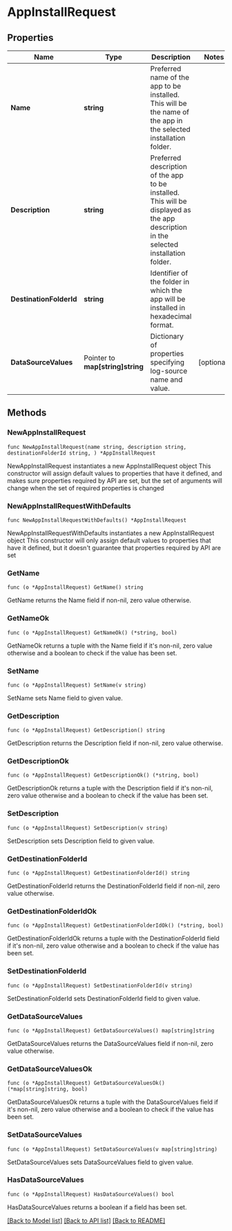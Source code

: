 # AppInstallRequest

## Properties

Name | Type | Description | Notes
------------ | ------------- | ------------- | -------------
**Name** | **string** | Preferred name of the app to be installed. This will be the name of the app in the selected installation folder. | 
**Description** | **string** | Preferred description of the app to be installed. This will be displayed as the app description in the selected installation folder. | 
**DestinationFolderId** | **string** | Identifier of the folder in which the app will be installed in hexadecimal format. | 
**DataSourceValues** | Pointer to **map[string]string** | Dictionary of properties specifying log-source name and value. | [optional] 

## Methods

### NewAppInstallRequest

`func NewAppInstallRequest(name string, description string, destinationFolderId string, ) *AppInstallRequest`

NewAppInstallRequest instantiates a new AppInstallRequest object
This constructor will assign default values to properties that have it defined,
and makes sure properties required by API are set, but the set of arguments
will change when the set of required properties is changed

### NewAppInstallRequestWithDefaults

`func NewAppInstallRequestWithDefaults() *AppInstallRequest`

NewAppInstallRequestWithDefaults instantiates a new AppInstallRequest object
This constructor will only assign default values to properties that have it defined,
but it doesn't guarantee that properties required by API are set

### GetName

`func (o *AppInstallRequest) GetName() string`

GetName returns the Name field if non-nil, zero value otherwise.

### GetNameOk

`func (o *AppInstallRequest) GetNameOk() (*string, bool)`

GetNameOk returns a tuple with the Name field if it's non-nil, zero value otherwise
and a boolean to check if the value has been set.

### SetName

`func (o *AppInstallRequest) SetName(v string)`

SetName sets Name field to given value.


### GetDescription

`func (o *AppInstallRequest) GetDescription() string`

GetDescription returns the Description field if non-nil, zero value otherwise.

### GetDescriptionOk

`func (o *AppInstallRequest) GetDescriptionOk() (*string, bool)`

GetDescriptionOk returns a tuple with the Description field if it's non-nil, zero value otherwise
and a boolean to check if the value has been set.

### SetDescription

`func (o *AppInstallRequest) SetDescription(v string)`

SetDescription sets Description field to given value.


### GetDestinationFolderId

`func (o *AppInstallRequest) GetDestinationFolderId() string`

GetDestinationFolderId returns the DestinationFolderId field if non-nil, zero value otherwise.

### GetDestinationFolderIdOk

`func (o *AppInstallRequest) GetDestinationFolderIdOk() (*string, bool)`

GetDestinationFolderIdOk returns a tuple with the DestinationFolderId field if it's non-nil, zero value otherwise
and a boolean to check if the value has been set.

### SetDestinationFolderId

`func (o *AppInstallRequest) SetDestinationFolderId(v string)`

SetDestinationFolderId sets DestinationFolderId field to given value.


### GetDataSourceValues

`func (o *AppInstallRequest) GetDataSourceValues() map[string]string`

GetDataSourceValues returns the DataSourceValues field if non-nil, zero value otherwise.

### GetDataSourceValuesOk

`func (o *AppInstallRequest) GetDataSourceValuesOk() (*map[string]string, bool)`

GetDataSourceValuesOk returns a tuple with the DataSourceValues field if it's non-nil, zero value otherwise
and a boolean to check if the value has been set.

### SetDataSourceValues

`func (o *AppInstallRequest) SetDataSourceValues(v map[string]string)`

SetDataSourceValues sets DataSourceValues field to given value.

### HasDataSourceValues

`func (o *AppInstallRequest) HasDataSourceValues() bool`

HasDataSourceValues returns a boolean if a field has been set.


[[Back to Model list]](../README.md#documentation-for-models) [[Back to API list]](../README.md#documentation-for-api-endpoints) [[Back to README]](../README.md)


